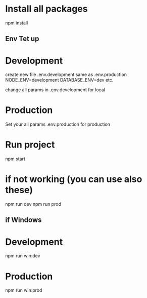 # Install all packages
npm install

## Env Tet up
# Development
create new file .env.development same as .env.production
NODE_ENV=development
DATABASE_ENV=dev
etc.

change all params in .env.development for local

# Production
Set your all params .env.production for production


# Run project
npm start


# if not working (you can use also these)
npm run dev
npm run prod


## if Windows
# Development
npm run win:dev

# Production
npm run win:prod
